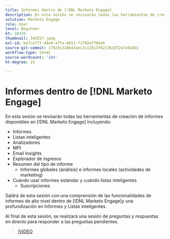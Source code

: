 ```yaml
---
title: Informes dentro de [!DNL Marketo Engage]
description: En esta sesión se revisarán todas las herramientas de creación de informes disponibles en [!DNL Marketo Engage] incluyendo Informes Analizadores de listas inteligentes Información de correo electrónico MPI
solution: Marketo Engage
role: User
level: Beginner
kt: 10325
thumbnail: 342557.jpeg
exl-id: be7ce77f-d4e0-47fa-b811-f1792ef76be6
source-git-commit: 1792dc318643aec2c12613f621361d72a7a918b1
workflow-type: tm+mt
source-wordcount: '104'
ht-degree: 1%

---
```


# Informes dentro de [!DNL Marketo Engage]

En esta sesión se revisarán todas las herramientas de creación de informes disponibles en [!DNL Marketo Engage] incluyendo:

* Informes
* Listas inteligentes
* Analizadores
* MPI
* Email Insights
* Explorador de ingresos
* Resumen del tipo de informe
   * Informes globales (análisis) e informes locales (actividades de marketing)
* Cuándo usar informes estándar y cuándo listas inteligentes
   * Suscripciones

Saldrá de esta sesión con una comprensión de las funcionalidades de informes de alto nivel dentro de [!DNL Marketo Engage]y una profundización en Informes y Listas inteligentes.

Al final de esta sesión, se realizará una sesión de preguntas y respuestas en directo para responder a las preguntas pendientes.

>[!VIDEO](https://video.tv.adobe.com/v/342557/?quality=12&learn=on)

